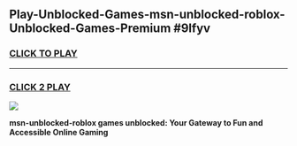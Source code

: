 
## Play-Unblocked-Games-msn-unblocked-roblox-Unblocked-Games-Premium #9lfyv
<h3>
<a href="https://premium.freeplayer.one?title=msn-unblocked-roblox&ref=12M">CLICK TO PLAY</a></h3>
<hr>

<h3>
<a href="https://premium.freeplayer.one?title=msn-unblocked-roblox&ref=12M">CLICK 2 PLAY</a>
  
</h3>

<a href="https://premium.freeplayer.one?title=msn-unblocked-roblox&ref=12M"><img src="https://clearcache.store/games.png"></a>


**msn-unblocked-roblox games unblocked: Your Gateway to Fun and Accessible Online Gaming**
